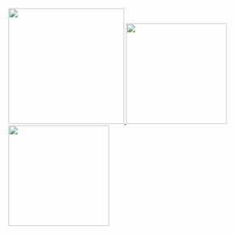 <a href="/">
  <img height="230em" src="https://github-profile-summary-cards.vercel.app/api/cards/profile-details?username=chenduckgo&theme=github">
  <img height="200em" src="https://github-readme-stats.vercel.app/api?username=chenduckgo&show_icons=true&include_all_commits=true&count_private=true" />
  <img height="200em" src="https://github-readme-stats.vercel.app/api/top-langs?username=chenduckgo&layout=compact&exclude_repo=Android_Homework,rinchannowww.github.io&langs_count=8" />
</a>
